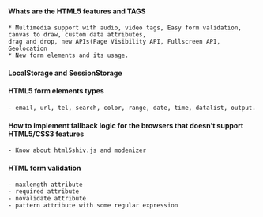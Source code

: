 

#### Whats are the HTML5 features and TAGS
	
	* Multimedia support with audio, video tags, Easy form validation, canvas to draw, custom data attributes, 
	drag and drop, new APIs(Page Visibility API, Fullscreen API, Geolocation
	* New form elements and its usage.
	
#### LocalStorage and SessionStorage


#### HTML5 form elements types

	- email, url, tel, search, color, range, date, time, datalist, output.

#### How to implement fallback logic for the browsers that doesn’t support HTML5/CSS3 features

	- Know about html5shiv.js and modenizer 

#### HTML form validation

	- maxlength attribute
	- required attribute
	- novalidate attribute
	- pattern attribute with some regular expression
